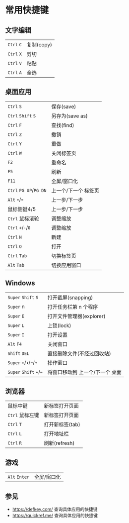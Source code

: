 # 常用快捷键

## 文字编辑

|            |            |
| ---------- | ---------- |
| `Ctrl` `C` | 复制(copy) |
| `Ctrl` `X` | 剪切       |
| `Ctrl` `V` | 粘贴       |
| `Ctrl` `A` | 全选       |

## 桌面应用

|                        |                      |
| ---------------------- | -------------------- |
| `Ctrl` `S`             | 保存(save)           |
| `Ctrl` `Shift` `S`     | 另存为(save as)      |
| `Ctrl` `F`             | 查找(find)           |
| `Ctrl` `Z`             | 撤销                 |
| `Ctrl` `Y`             | 重做                 |
| `Ctrl` `W`             | 关闭标签页           |
| `F2`                   | 重命名               |
| `F5`                   | 刷新                 |
| `F11`                  | 全屏/窗口化          |
| `Ctrl` `PG UP`/`PG DN` | 上一个/下一个 标签页 |
| `Alt` `⬅`/`➡`          | 上一步/下一步        |
| 鼠标侧键4/5            | 上一步/下一步        |
| `Ctrl` 鼠标滚轮        | 调整缩放             |
| `Ctrl` `+`/`-`/`0`     | 调整缩放             |
| `Ctrl` `N`             | 新建                 |
| `Ctrl` `O`             | 打开                 |
| `Ctrl` `Tab`           | 切换标签页           |
| `Alt` `Tab`            | 切换应用窗口         |

## Windows

|                         |                                 |
| ----------------------- | ------------------------------- |
| `Super` `Shift` `S`     | 打开截屏(snapping)              |
| `Super` n               | 打开任务栏第 n 个程序           |
| `Super` `E`             | 打开文件管理器(explorer)        |
| `Super` `L`             | 上锁(lock)                      |
| `Super` `I`             | 打开设置                        |
| `Alt` `F4`              | 关闭窗口                        |
| `Shift` `DEL`           | 直接删除文件(不经过回收站)      |
| `Super` `⬆`/`⬇`/`⬅`/`➡` | 操作窗口                        |
| `Super` `Shift` `⬅`/`➡` | 将窗口移动到 上一个/下一个 桌面 |

## 浏览器

|                 |                 |
| --------------- | --------------- |
| 鼠标中键        | 新标签打开页面  |
| `Ctrl` 鼠标左键 | 新标签打开页面  |
| `Ctrl` `T`      | 打开新标签(tab) |
| `Ctrl` `L`      | 打开地址栏      |
| `Ctrl` `R`      | 刷新(refresh)   |

## 游戏

|               |             |
| ------------- | ----------- |
| `Alt` `Enter` | 全屏/窗口化 |

## 参见

- <https://defkey.com/> 查询具体应用的快捷键
- <https://quickref.me/> 查询具体应用的快捷键
